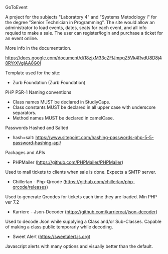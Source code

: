 GoToEvent

A project for the subjects "Laboratory 4" and "Systems Metodology I" for the degree "Senior Technician in Programming".
The site would allow an administrator to load events, dates, seats for each event, and all info requied to make a sale.
The user can register/login and purchase a ticket for an event online.

More info in the documentation.

https://docs.google.com/document/d/18zjxM33cZFlJmpqZ5Vk4RvdU8D8j48RYrXVgIAA8G0I

Template used for the site:

- Zurb Foundation (Zurb Foundation)

PHP PSR-1 Naming conventions

- Class names MUST be declared in StudlyCaps.
- Class constants MUST be declared in all upper case with underscore separators.
- Method names MUST be declared in camelCase.

Passwords Hashed and Salted

- hash+salt: https://www.sitepoint.com/hashing-passwords-php-5-5-password-hashing-api/

Packages and APIs

- PHPMailer (https://github.com/PHPMailer/PHPMailer)

Used to mail tickets to clients when sale is done. Expects a SMTP server.

- Chillerlan - Php-Qrcode (https://github.com/chillerlan/php-qrcode/releases)

Used to generate Qrcodes for tickets each time they are loaded. Min PHP ver 7.2

- Karriere - Json-Decoder (https://github.com/karriereat/json-decoder)

Used to decode Json while supplying a Class and/or Sub-Classes. Capable of making a class public temporarly while decoding.

- Sweet Alert (https://sweetalert.js.org)

Javascript alerts with many options and visually better than the default.






 
